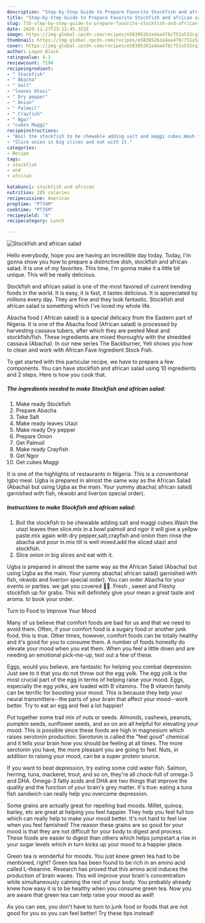 ```yaml
---
description: "Step-by-Step Guide to Prepare Favorite Stockfish and african salad"
title: "Step-by-Step Guide to Prepare Favorite Stockfish and african salad"
slug: 735-step-by-step-guide-to-prepare-favorite-stockfish-and-african-salad
date: 2020-11-27T23:11:45.353Z
image: https://img-global.cpcdn.com/recipes/e58395261e4aa470/751x532cq70/stockfish-and-african-salad-recipe-main-photo.jpg
thumbnail: https://img-global.cpcdn.com/recipes/e58395261e4aa470/751x532cq70/stockfish-and-african-salad-recipe-main-photo.jpg
cover: https://img-global.cpcdn.com/recipes/e58395261e4aa470/751x532cq70/stockfish-and-african-salad-recipe-main-photo.jpg
author: Logan Black
ratingvalue: 4.3
reviewcount: 7194
recipeingredient:
- " Stockfish"
- " Abacha"
- " Salt"
- "leaves Utazi"
- " Dry pepper"
- " Onion"
- " Palmoil"
- " Crayfish"
- " Ngor"
- "cubes Maggi"
recipeinstructions:
- "Boil the stockfish to be chewable adding salt and maggi cubes.Wash the utazi leaves then slice.mix in a bowl palmoil and ngor it will give a yellpw paste.mix again with dry pepper,salt,crayfish and onion then rinse the abacha and pour in.mix till is well mixed.add the sliced utazi and stockfish."
- "Slice onion in big slices and eat with it."
categories:
- Recipe
tags:
- stockfish
- and
- african

katakunci: stockfish and african 
nutrition: 285 calories
recipecuisine: American
preptime: "PT34M"
cooktime: "PT35M"
recipeyield: "4"
recipecategory: Lunch

---
```



![Stockfish and african salad](https://img-global.cpcdn.com/recipes/e58395261e4aa470/751x532cq70/stockfish-and-african-salad-recipe-main-photo.jpg)

Hello everybody, hope you are having an incredible day today. Today, I'm gonna show you how to prepare a distinctive dish, stockfish and african salad. It is one of my favorites. This time, I'm gonna make it a little bit unique. This will be really delicious.

Stockfish and african salad is one of the most favored of current trending foods in the world. It is easy, it is fast, it tastes delicious. It is appreciated by millions every day. They are fine and they look fantastic. Stockfish and african salad is something which I've loved my whole life.

Abacha food ( African salad) is a special delicacy from the Eastern part of Nigeria. It is one of the Abacha food (African salad) is processed by harvesting cassava tubers, after which they are peeled Meat and stockfish/fish. These ingredients are mixed thoroughly with the shredded cassava (Abacha). In our new series The Backburner, Yeti shows you how to clean and work with African Fave Ingredient Stock Fish.


To get started with this particular recipe, we have to prepare a few components. You can have stockfish and african salad using 10 ingredients and 2 steps. Here is how you cook that.

<!--inarticleads1-->

##### The ingredients needed to make Stockfish and african salad:

1. Make ready  Stockfish
1. Prepare  Abacha
1. Take  Salt
1. Make ready leaves Utazi
1. Make ready  Dry pepper
1. Prepare  Onion
1. Get  Palmoil
1. Make ready  Crayfish
1. Get  Ngor
1. Get cubes Maggi


It is one of the highlights of restaurants in Nigeria. This is a conventional Igbo meal. Ugba is prepared in almost the same way as the African Salad (Abacha) but using Ugba as the main. Your yummy abacha( african salad) garnished with fish, nkwobi and liver(on special order). 

<!--inarticleads2-->

##### Instructions to make Stockfish and african salad:

1. Boil the stockfish to be chewable adding salt and maggi cubes.Wash the utazi leaves then slice.mix in a bowl palmoil and ngor it will give a yellpw paste.mix again with dry pepper,salt,crayfish and onion then rinse the abacha and pour in.mix till is well mixed.add the sliced utazi and stockfish.
1. Slice onion in big slices and eat with it.


Ugba is prepared in almost the same way as the African Salad (Abacha) but using Ugba as the main. Your yummy abacha( african salad) garnished with fish, nkwobi and liver(on special order). You can order Abacha for your events or parties. we gat you covered 🤗🤗. Fresh , sweet and Fleshy stockfish up for grabs. This will definitely give your mean a great taste and aroma. to book your order. 

Turn to Food to Improve Your Mood


Many of us believe that comfort foods are bad for us and that we need to avoid them. Often, if your comfort food is a sugary food or another junk food, this is true. Other times, however, comfort foods can be totally healthy and it's good for you to consume them. A number of foods honestly do elevate your mood when you eat them. When you feel a little down and are needing an emotional pick-me-up, test out a few of these.

Eggs, would you believe, are fantastic for helping you combat depression. Just see to it that you do not throw out the egg yolk. The egg yolk is the most crucial part of the egg in terms of helping raise your mood. Eggs, especially the egg yolks, are loaded with B vitamins. The B vitamin family can be terrific for boosting your mood. This is because they help your neural transmitters--the parts of your brain that affect your mood--work better. Try to eat an egg and feel a lot happier!

Put together some trail mix of nuts or seeds. Almonds, cashews, peanuts, pumpkin seeds, sunflower seeds, and so on are all helpful for elevating your mood. This is possible since these foods are high in magnesium which raises serotonin production. Serotonin is called the "feel good" chemical and it tells your brain how you should be feeling at all times. The more serotonin you have, the more pleasant you are going to feel. Nuts, in addition to raising your mood, can be a super protein source.

If you want to beat depression, try eating some cold water fish. Salmon, herring, tuna, mackerel, trout, and so on, they're all chock-full of omega-3 and DHA. Omega-3 fatty acids and DHA are two things that improve the quality and the function of your brain's grey matter. It's true: eating a tuna fish sandwich can really help you overcome depression. 

Some grains are actually great for repelling bad moods. Millet, quinoa, barley, etc are great at helping you feel happier. They help you feel full too which can really help to make your mood better. It's not hard to feel low when you feel famished! The reason these grains are so good for your mood is that they are not difficult for your body to digest and process. These foods are easier to digest than others which helps jumpstart a rise in your sugar levels which in turn kicks up your mood to a happier place.

Green tea is wonderful for moods. You just knew green tea had to be mentioned, right? Green tea has been found to be rich in an amino acid called L-theanine. Research has proved that this amino acid induces the production of brain waves. This will improve your brain's concentration while simultaneously calming the rest of your body. You probably already knew how easy it is to be healthy when you consume green tea. Now you are aware that green tea can help raise your mood as well!

As you can see, you don't have to turn to junk food or foods that are not good for you so you can feel better! Try  these tips  instead!


